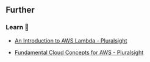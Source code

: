 ## Further

### Learn 🧠

- [An Introduction to AWS Lambda - Pluralsight](https://pluralsight.com/courses/aws-developer-introduction-aws-lambda/)

- [Fundamental Cloud Concepts for AWS - Pluralsight](https://pluralsight.com/courses/fundamental-cloud-concepts-aws/)
